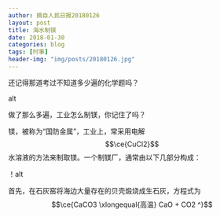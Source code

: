 ```yaml
---
author: 摘自人民日报20180126
layout: post
title: 海水制镁
date: 2018-01-30
categories: blog
tags: [时事]
header-img: "img/posts/20180126.jpg"
---
```

还记得那道考过不知道多少遍的化学题吗？

alt

做了那么多遍，工业怎么制镁，你记住了吗？

镁，被称为“国防金属”，工业上，常采用电解$$\ce{CuCl2}$$水溶液的方法来制取镁。一个制镁厂，通常由以下几部分构成：

！alt

首先，在石灰窑将海边大量存在的贝壳煅烧成生石灰，方程式为$$\ce{CaCO3 \xlongequal{高温} CaO + CO2 ^}$$
